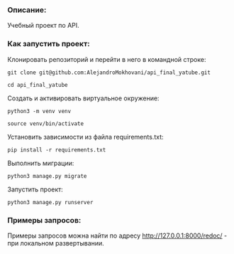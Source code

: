 ### Описание:

Учебный проект по API.

### Как запустить проект:

Клонировать репозиторий и перейти в него в командной строке:

```
git clone git@github.com:AlejandroMokhovani/api_final_yatube.git
```

```
cd api_final_yatube
```

Cоздать и активировать виртуальное окружение:

```
python3 -m venv venv
```

```
source venv/bin/activate
```

Установить зависимости из файла requirements.txt:

```
pip install -r requirements.txt
```

Выполнить миграции:

```
python3 manage.py migrate
```

Запустить проект:

```
python3 manage.py runserver
```

### Примеры запросов:

Примеры запросов можна найти по адресу http://127.0.0.1:8000/redoc/ - при локальном развертывании.

